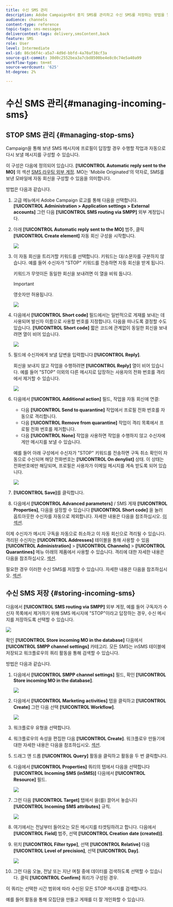 ```yaml
---
title: 수신 SMS 관리
description: Adobe Campaign에서 중지 SMS를 관리하고 수신 SMS를 저장하는 방법을 알아봅니다.
audience: channels
content-type: reference
topic-tags: sms-messages
delivercontext-tags: delivery,smsContent,back
feature: SMS
role: User
level: Intermediate
exl-id: 86cb6f4c-a5a7-4d9d-bbfd-4a70af38cf3a
source-git-commit: 30d0c2552bea3a7cbd8500be4e8c0c74e5a40a99
workflow-type: tm+mt
source-wordcount: '625'
ht-degree: 2%

---
```


# 수신 SMS 관리{#managing-incoming-sms}

## STOP SMS 관리 {#managing-stop-sms}

Campaign을 통해 보낸 SMS 메시지에 프로필이 답장할 경우 수행할 작업과 자동으로 다시 보낼 메시지를 구성할 수 있습니다.

이 구성은 다음에 정의되어 있습니다. **[!UICONTROL Automatic reply sent to the MO]** 의 섹션 [SMS 라우팅 외부 계정](../../administration/using/configuring-sms-channel.md#defining-an-sms-routing). MO는 &#39;Mobile Originated&#39;의 약자로, SMS를 보낸 모바일에 자동 회신을 구성할 수 있음을 의미합니다.

방법은 다음과 같습니다.

1. 고급 메뉴에서 Adobe Campaign 로고를 통해 다음을 선택합니다. **[!UICONTROL Administration > Application settings > External accounts]** 그런 다음 **[!UICONTROL SMS routing via SMPP]** 외부 계정입니다.
1. 아래 **[!UICONTROL Automatic reply sent to the MO]** 범주, 클릭 **[!UICONTROL Create element]** 자동 회신 구성을 시작합니다.

   ![](assets/sms_mo_1.png)

1. 이 자동 회신을 트리거할 키워드를 선택합니다. 키워드는 대/소문자를 구분하지 않습니다. 예를 들어 수신자가 &quot;STOP&quot; 키워드를 전송하면 자동 회신을 받게 됩니다.

   키워드가 무엇이든 동일한 회신을 보내려면 이 열을 비워 둡니다.

   >[!IMPORTANT]
   >
   >영숫자만 허용됩니다.

   ![](assets/sms_mo_2.png)

1. 다음에서 **[!UICONTROL Short code]** 필드에서는 일반적으로 게재를 보내는 데 사용되며 발신자 이름으로 사용할 번호를 지정합니다. 다음을 떠나도록 결정할 수도 있습니다. **[!UICONTROL Short code]** 짧은 코드에 관계없이 동일한 회신을 보내려면 열이 비어 있습니다.

   ![](assets/sms_mo_4.png)

1. 필드에 수신자에게 보낼 답변을 입력합니다 **[!UICONTROL Reply]**.

   회신을 보내지 않고 작업을 수행하려면 **[!UICONTROL Reply]** 열이 비어 있습니다. 예를 들어 &quot;STOP&quot; 이외의 다른 메시지로 답장하는 사용자의 전화 번호를 격리에서 제거할 수 있습니다.

   ![](assets/sms_mo_3.png)

1. 다음에서 **[!UICONTROL Additional action]** 필드, 작업을 자동 회신에 연결:

   * 다음 **[!UICONTROL Send to quarantine]** 작업에서 프로필 전화 번호를 자동으로 격리합니다.
   * 다음 **[!UICONTROL Remove from quarantine]** 작업이 격리 목록에서 프로필 전화 번호를 제거합니다.
   * 다음 **[!UICONTROL None]** 작업을 사용하면 작업을 수행하지 않고 수신자에게만 메시지를 보낼 수 있습니다.

   예를 들어 아래 구성에서 수신자가 &quot;STOP&quot; 키워드를 전송하면 구독 취소 확인이 자동으로 수신되며 해당 전화번호는 **[!UICONTROL On denylist]** 상태. 이 상태는 전화번호에만 해당되며, 프로필은 사용자가 이메일 메시지를 계속 받도록 되어 있습니다.

   ![](assets/sms_mo.png)

1. **[!UICONTROL Save]**&#x200B;를 클릭합니다.

1. 다음에서 **[!UICONTROL Advanced parameters]** / SMS 게재 **[!UICONTROL Properties]**, 다음을 설정할 수 있습니다 **[!UICONTROL Short code]** 을 눌러 옵트아웃한 수신자를 자동으로 제외합니다. 자세한 내용은 다음을 참조하십시오. [이 섹션](../../administration/using/configuring-sms-channel.md#configuring-sms-properties).

이제 수신자가 메시지 구독을 자동으로 취소하고 이 자동 회신으로 격리될 수 있습니다. 격리된 수신자는 **[!UICONTROL Addresses]** 테이블을 통해 사용할 수 있음 **[!UICONTROL Administration]** > **[!UICONTROL Channels]** > **[!UICONTROL Quarantines]** 메뉴 아래의 제품에서 사용할 수 있습니다. 격리에 대한 자세한 내용은 다음을 참조하십시오. [섹션](../../sending/using/understanding-quarantine-management.md).

필요한 경우 이러한 수신 SMS를 저장할 수 있습니다. 자세한 내용은 다음을 참조하십시오. [섹션](#storing-incoming-sms).

## 수신 SMS 저장 {#storing-incoming-sms}

다음에서 **[!UICONTROL SMS routing via SMPP]** 외부 계정, 예를 들어 구독자가 수신자 목록에서 제거하기 위해 SMS 메시지에 &quot;STOP&quot;이라고 답장하는 경우, 수신 메시지를 저장하도록 선택할 수 있습니다.

![](assets/sms_config_mo_1.png)

확인 **[!UICONTROL Store incoming MO in the database]** 다음에서 **[!UICONTROL SMPP channel settings]** 카테고리. 모든 SMS는 inSMS 테이블에 저장되고 워크플로우의 쿼리 활동을 통해 검색할 수 있습니다.

방법은 다음과 같습니다.

1. 다음에서 **[!UICONTROL SMPP channel settings]** 필드, 확인 **[!UICONTROL Store incoming MO in the database]**.

   ![](assets/sms_config_mo_2.png)

1. 다음에서 **[!UICONTROL Marketing activities]** 탭을 클릭하고 **[!UICONTROL Create]** 그런 다음 선택 **[!UICONTROL Workflow]**.

   ![](assets/sms_config_mo_3.png)

1. 워크플로우 유형을 선택합니다.
1. 워크플로우의 속성을 편집한 다음 **[!UICONTROL Create]**. 워크플로우 만들기에 대한 자세한 내용은 다음을 참조하십시오. [섹션](../../automating/using/building-a-workflow.md).
1. 드래그 앤 드롭 **[!UICONTROL Query]** 활동을 클릭하고 활동을 두 번 클릭합니다.
1. 다음에서 **[!UICONTROL Properties]** 쿼리의 탭에서 다음을 선택합니다 **[!UICONTROL Incoming SMS (inSMS)]** 다음에서 **[!UICONTROL Resource]** 필드.

   ![](assets/sms_config_mo_4.png)

1. 그런 다음 **[!UICONTROL Target]** 탭에서 을(를) 끌어서 놓습니다 **[!UICONTROL Incoming SMS attributes]** 규칙.

   ![](assets/sms_config_mo_5.png)

1. 여기에서는 전날부터 들어오는 모든 메시지를 타겟팅하려고 합니다. 다음에서 **[!UICONTROL Field]** 범주, 선택 **[!UICONTROL Creation date (created)]**.
1. 위치 **[!UICONTROL Filter type]**, 선택 **[!UICONTROL Relative]** 다음 **[!UICONTROL Level of precision]**, 선택 **[!UICONTROL Day]**.

   ![](assets/sms_config_mo_6.png)

1. 그런 다음 오늘, 전날 또는 지난 며칠 중에 데이터를 검색하도록 선택할 수 있습니다. 클릭 **[!UICONTROL Confirm]** 쿼리가 구성된 경우.

이 쿼리는 선택한 시간 범위에 따라 수신된 모든 STOP 메시지를 검색합니다.

예를 들어 활동을 통해 모집단을 만들고 게재를 더 잘 개인화할 수 있습니다.

